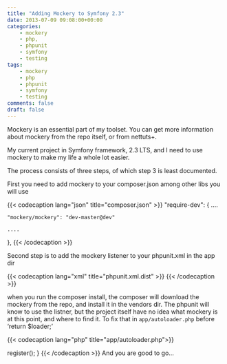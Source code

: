 ```yaml
---
title: "Adding Mockery to Symfony 2.3"
date: 2013-07-09 09:08:00+00:00
categories:
    - mockery
    - php,
    - phpunit
    - symfony
    - testing 
tags:
    - mockery
    - php
    - phpunit
    - symfony
    - testing
comments: false
draft: false
---
```


Mockery is an essential part of my toolset. You can get more information about mockery from the repo itself, or from nettuts+.

My current project in Symfony framework, 2.3 LTS, and I need to use mockery to make my life a whole lot easier.

The process consists of three steps, of which step 3 is least documented.

First you need to add mockery to your composer.json among other libs you will use

{{< codecaption lang="json" title="composer.json" >}}
"require-dev": {
    ....

    "mockery/mockery": "dev-master@dev"

    ....
},
{{< /codecaption >}}

Second step is to add the mockery listener to your phpunit.xml in the app dir

{{< codecaption lang="xml" title="phpunit.xml.dist" >}}
<listeners>
    <listener class="\Mockery\Adapter\Phpunit\TestListener"
        file="Mockery/Adapter/Phpunit/TestListener.php">
    </listener>
</listeners>
{{< /codecaption >}}

when you run the composer install, the composer will download the mockery from the repo, and install it in the vendors dir. 
The phpunit will know to use the listner, but the project itself have no idea what mockery is at this point, 
and where to find it. To fix that in `app/autoloader.php` before ‘return $loader;’

{{< codecaption lang="php" title="app/autoloader.php">}}
<?php

if (class_exists('PHPUnit_Runner_Version')) {
    set_include_path(get_include_path() . PATH_SEPARATOR . __DIR__.'/../vendor/mockery/mockery/library/');
    require_once('Mockery/Loader.php');
    $mockeryLoader = new \Mockery\Loader;
    $mockeryLoader->register();
}
{{< /codecaption >}}

And you are good to go…
